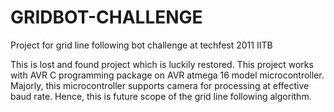 # GRIDBOT-CHALLENGE
Project for grid line following bot challenge at techfest 2011 IITB


This is lost and found project which is luckily restored. 
This project works with AVR C programming package on AVR atmega 16 model microcontroller.
Majorly, this microcontroller supports camera for processing at effective baud rate. Hence, this is future scope of the grid line following algorithm.
